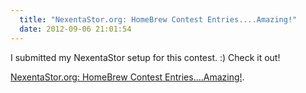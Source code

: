 ```yaml
---
  title: "NexentaStor.org: HomeBrew Contest Entries....Amazing!"
  date: 2012-09-06 21:01:54
---
```


I submitted my NexentaStor setup for this contest. :) Check it out!

[NexentaStor.org: HomeBrew Contest Entries....Amazing!](http://nexentastor.org/boards/12/topics/8462).
